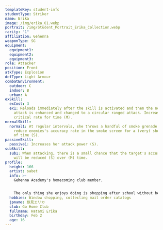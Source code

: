 ```yaml
---
templateKey: student-info
studentType: Striker
name: Erika
image: /img/erika_01.webp
portrait: /img/Student_Portrait_Erika_Collection.webp
rarity: "1"
affiliation: Gehenna
weaponType: SG
equipment:
  equipment1:
  equipment2:
  equipment3:
role: Attacker
position: Front
atkType: Explosion
defType: Light Armour
combatEnvironment:
  outdoor: C
  indoor: B
  urban: A
exSkill:
  exCost: 3
  ex1: Reloads immediately after the skill is activated and then the normal
    attack is enhanced and changed to a circular ranged attack. Increases (M)
    critical rate for time (M).
normalSkill:
  normal1: At regular intervals, she throws a handful of smoke grenade to
    reduce enemies's accuracy rate in the smoke screen for a (very) short period
    of time (S).
passiveSkill:
  passive1: Increases her attack power (S).
subSkill:
  sub1: When attacking, there is a small chance that the target's accuracy rate
    will be reduced (S) over (M) time.
profile:
  height: 166
  artist: sabet
  info: >-
    Gehenna Academy's homecoming club member.


    The only thing she enjoys doing is shopping after school without belonging to any club. She works harder at her part-time job than club activities to buy the things she wants, and her favorite design seems to be a gorgeous leopard print.
  hobbies: Window shopping, collecting mail order catalogs
  jpname: 旗見エリカ
  club: Go Home Club
  fullname: Hatami Erika
  birthday: Feb 2
  age: 16
---
```

